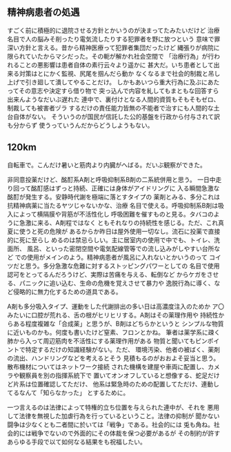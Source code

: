 ## 精神病患者の処遇

すごく前に積極的に退院させる方針とかいうのが決まってたみたいだけど
治療名目で人の脳みそ削ったり電気流したりする犯罪者を野に放つという
意味で罪深い方針と言える。昔から精神医療って犯罪者集団だったけど
縄張りが病院に限られていたからマシだった。その軛が解かれ社会空間で
「治療行為」が行われることの悪影響は患者自体の素行云々より遥かに
甚大だ。いち患者として出来る対策はとにかく監視、尻尾を掴んだら動か
なくなるまで社会的制裁と吊し上げで引き廻して潰してやることだけ。
しかもあいつら重大行為に及ぶにあたってその意志や決定すら借り物で
突っ込んで内容を糺してもまともな回答すら出来んようなだいぶ遅れた
連中で、裏付けとなる人間的資質もそもそもゼロ、制裁しても被害者ヅラ
するだけの責任能力皆無の不能者で治すにも人間的な土台自体がない。
そういうのが国民が信託した公的基盤を行政から付与されて訳も分からず
使うっていうんだからどうしようもない。


## 120km

自転車で。こんだけ暑いと筋肉より内臓がへばる。だいぶ観察ができた。

非同意投薬だけど、酩酊系A剤と呼吸抑制系B剤の二系統併用と思う。
一日中走り回って酩酊感はずっと持続、正確には身体がアイドリングに
入る瞬間急激な酩酊が発生する。安静時代謝を極端に落とすタイプの
薬剤とみる、多分これは抗精神病薬に当たるヤツじゃないかな、治療
名目で使える。呼吸抑制系B剤は吸入によって横隔膜や背筋が不活性化し
呼吸困難を催すものと見る。タバコのように急激に来る、A剤程ではなく
ともそれなりの持続性を感じる。ただ、これ真夏に使うと死の危険が
あるからか昨日は屋外使用一切なし。流石に投薬で直接的に死に至らし
めるのは禁忌らしい。主に居室内の使用で中でも、トイレ、洗面所、
風呂、といった密閉空間や電気配線管等での流し込みがしやすい台所など
での使用がメインのよう。精神病患者が風呂に入れないとかいうのって
コイツだと思う。多分急激な危難に対するストッピングパワーとしての
名目で使用認可をとってるんだろうけど、実際は苦痛を与える、転倒など
からケガをさせる、パニックに追い込む、生命の危機を覚えさせて暴力や
逸脱行為に導く、など侵略的に無力化するための道具である。

A剤も多分吸入タイプ、運動をした代謝排出の多い日は高濃度注入のためか
ア〇みたいに口腔が荒れる、舌の根がヒリヒリする。A剤はその薬理作用や
持続性からある程度複雑な「合成薬」と思うが、B剤はどちらかというと
シンプルな物質に近いものかも。何度も書いたけど窒素、フロンとかね。
筆者は薬学系に疎く肺から入って周辺筋肉を不活性にする薬理作用がある
物質と聞いてもピンポイントで特定するだけの知識経験がない。ただ、
環境汚染、他者の被ばく、薬剤の流出、ハンドリングなどを考えるとそう
見積もるのがおおよそ妥当と思う。散布機材についてはネットワーク接続
された機構を建屋や車両に配置し、カメラや観察員を別の指揮系統下で
置いてオンオフしていると想像する、蛇足だけど片系は位置確認してただけ、
他系は緊急時のための配置してただけ、連動してるなんて「知らなかった」
とするために。

一つ言えるのは法律によって特権的立ち位置を与えられた連中が、それを
悪用して法律を無視した加虐行為を行っているということ。法律の抑制が
聞かない闘争は少なくとも二者間に於いては「戦争」である。社会的には
兎も角ね。社会的には戦争でないので外面的にその体裁を保つ必要があるが
その制約が許すあらゆる手段で以て如何なる結果をも祝福したい。


